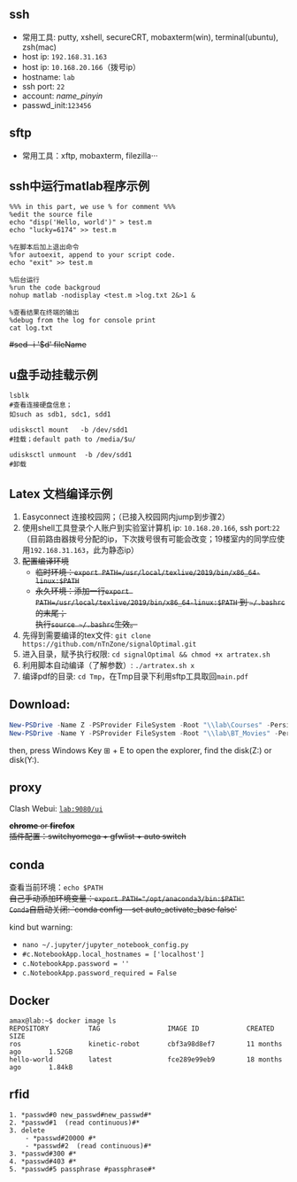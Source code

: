 ## ssh
- 常用工具: putty, xshell, secureCRT, mobaxterm(win), terminal(ubuntu), zsh(mac)
- host ip: `192.168.31.163`
- host ip: `10.168.20.166`（拨号ip）
- hostname: `lab`
- ssh port: `22`
- account: *name_pinyin*
- passwd_init:`123456`

## sftp
- 常用工具：xftp, mobaxterm, filezilla···

## ssh中运行matlab程序示例
```
%%% in this part, we use % for comment %%%
%edit the source file
echo "disp('Hello, world')" > test.m
echo "lucky=6174" >> test.m

%在脚本后加上退出命令
%for autoexit, append to your script code.
echo "exit" >> test.m 

%后台运行
%run the code backgroud
nohup matlab -nodisplay <test.m >log.txt 2&>1 &

%查看结果在终端的输出
%debug from the log for console print
cat log.txt
```
~~#sed -i '$d' fileName~~

## u盘手动挂载示例
```
lsblk 
#查看连接硬盘信息；
如such as sdb1, sdc1, sdd1

udisksctl mount   -b /dev/sdd1  
#挂载；default path to /media/$u/

udisksctl unmount  -b /dev/sdd1
#卸载
```

## Latex 文档编译示例
1. Easyconnect 连接校园网；（已接入校园网内jump到步骤2）
2. 使用shell工具登录个人账户到实验室计算机
ip: `10.168.20.166`, ssh port:`22`
（目前路由器拨号分配的ip，下次拨号很有可能会改变；19楼室内的同学应使用`192.168.31.163`，此为静态ip）
3. ~~配置编译环境~~
    - ~~临时环境：`export PATH=/usr/local/texlive/2019/bin/x86_64-linux:$PATH`~~
    - ~~永久环境：添加一行`export PATH=/usr/local/texlive/2019/bin/x86_64-linux:$PATH` 到 `~/.bashrc`的末尾；  
               执行`source ~/.bashrc`生效。~~
4. 先得到需要编译的tex文件: `git clone https://github.com/nTnZone/signalOptimal.git` 
5. 进入目录，赋予执行权限: `cd signalOptimal && chmod +x artratex.sh`
6. 利用脚本自动编译（了解参数）: `./artratex.sh x`
7. 编译pdf的目录: `cd Tmp`，在Tmp目录下利用sftp工具取回`main.pdf`


## Download:
```powershell
New-PSDrive -Name Z -PSProvider FileSystem -Root "\\lab\Courses" -Persist -Credential $cre -Scope Global
New-PSDrive -Name Y -PSProvider FileSystem -Root "\\lab\BT_Movies" -Persist -Credential $cre -Scope Global
```
then, press Windows Key &#8862; + E to open the explorer, find the disk(Z:) or disk(Y:).

## proxy
Clash Webui: [`lab:9080/ui`](http://192.168.31.163:9080/ui)

~~**chrome** or **firefox**  
插件配置：switchyomega + gfwlist + auto switch~~

## conda
查看当前环境：`echo $PATH`  
~~自己手动添加环境变量：`export PATH="/opt/anaconda3/bin:$PATH"`  
`Conda`自启动关闭: `conda config --set auto_activate_base false'~~

kind but warning:
  - `nano ~/.jupyter/jupyter_notebook_config.py`
  - `#c.NotebookApp.local_hostnames = ['localhost']`
  - `c.NotebookApp.password = ''`
  - `c.NotebookApp.password_required = False`

## Docker
```
amax@lab:~$ docker image ls
REPOSITORY          TAG                 IMAGE ID            CREATED             SIZE
ros                 kinetic-robot       cbf3a98d8ef7        11 months ago       1.52GB
hello-world         latest              fce289e99eb9        18 months ago       1.84kB
```


## rfid
```
1. *passwd#0 new_passwd#new_passwd#*
2. *passwd#1  (read continuous)#*
3. delete
    - *passwd#20000 #*
    - *passwd#2  (read continuous)#*
3. *passwd#300 #*
4. *passwd#403 #*
5. *passwd#5 passphrase #passphrase#*
```

